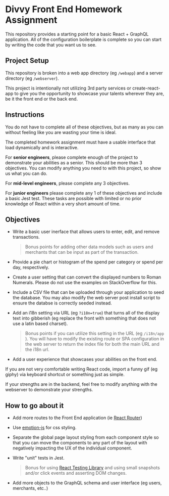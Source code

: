 # Divvy Front End Homework Assignment


This repository provides a starting point for a basic React + GraphQL application.  All of the configuration boilerplate is complete so you can start by writing the code that you want us to see.


## Project Setup

This repository is broken into a web app directory (eg `/webapp`) and a server directory (eg `/webserver`).  

This project is intentionally not utilizing 3rd party services or create-react-app to give you the opportunity to showcase your talents wherever they are, be it the front end or the back end. 

## Instructions

You do not have to complete all of these objectives, but as many as you can without feeling like you are wasting your time is ideal.

The completed homework assignment must have a usable interface that load dynamically and is interactive.

For **senior engineers**, please complete enough of the project to demonstrate your abilities as a senior.  This should be more than 3 objectives.  You can modify anything you need to with this project, so show us what you can do.

For **mid-level engineers**, please complete any 3 objectives.

For **junior engineers** please complete any 1 of these objectives and include a basic Jest test.  These tasks are possible with limited or no prior knowledge of React within a very short amount of time.

## Objectives

 * Write a basic user inerface that allows users to enter, edit, and remove transactions.

   > Bonus points for adding other data models such as users and merchants that can be input as part of the transaction.

 * Provide a pie chart or histogram of the spend per category or spend per day, respectively.

 * Create a user setting that can convert the displayed numbers to Roman Numerals.  Please do not use the examples on StackOverflow for this.

 * Include a CSV file that can be uploaded through your application to seed the database.  You may also modify the web server post install script to ensure the databse is correctly seeded instead. 

 * Add an i18n setting via URL (eg `?i18n=true`) that turns all of the display text into gibberish (eg replace the front with something that does not use a latin based charset).

   > Bonus points if you can utilize this setting in the URL (eg `/i18n/app` ).  You will have to modify the existing route or SPA configuration in the web server to return the index file for both the main URL and the i18n url.

 * Add a user experience that showcases your abilities on the front end.  
 
 If you are not very comfortable writing React code, import a funny gif (eg giphy) via keyboard shortcut or something just as simple.  
 
 If your strengths are in the backend, feel free to modify anything with the webserver to demonstrate your strengths.


## How to go about it

* Add more routes to the Front End application (ie [React Router](https://github.com/ReactTraining/react-router)) 

* Use [emotion-js](https://github.com/emotion-js/emotion) for css styling.

* Separate the global page layout styling from each component style so that you can move the components to any part of the layout with negatively impacting the UX of the individual component.

* Write "unit" tests in Jest.

   > Bonus for using [React Testing Library](https://testing-library.com/docs/react-testing-library/intro) and using small snapshots and/or click events and asserting DOM changes.

* Add more objects to the GraphQL schema and user interface (eg users, merchants, etc..)
